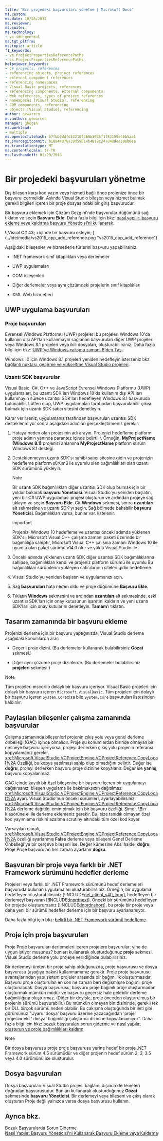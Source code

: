 ```yaml
---
title: "Bir projedeki başvuruları yönetme | Microsoft Docs"
ms.custom: 
ms.date: 10/26/2017
ms.reviewer: 
ms.suite: 
ms.technology:
- vs-ide-general
ms.tgt_pltfrm: 
ms.topic: article
f1_keywords:
- vs.ProjectPropertiesReferencePaths
- cs.ProjectPropertiesReferencePaths
helpviewer_keywords:
- C# projects, references
- referencing objects, project references
- external component references
- referencing namespaces
- Visual Basic projects, references
- referencing components, external components
- Web references, types of project references
- namespaces [Visual Studio], referencing
- COM components, referencing
- objects [Visual Studio], referencing
author: gewarren
ms.author: gewarren
manager: ghogen
ms.workload:
- multiple
ms.openlocfilehash: b7fbb9ddfd53210f460b5035f1f83159e46b5aa1
ms.sourcegitcommit: b18844078a30d59014b48a9c247848dea188b0ee
ms.translationtype: MT
ms.contentlocale: tr-TR
ms.lasthandoff: 01/29/2018
---
```

# <a name="managing-references-in-a-project"></a>Bir projedeki başvuruları yönetme

Dış bileşen karşı kod yazın veya hizmeti bağlı önce projenize önce bir başvuru içermelidir. Aslında Visual Studio bileşen veya hizmet bulmak gerekli bilgileri içeren bir proje dosyasındaki bir giriş başvurudur.

Bir başvuru eklemek için Çözüm Gezgini'nde başvurular düğümünü sağ tıklatın ve seçin **Başvuru Ekle**. Daha fazla bilgi için bkz: [nasıl yapılır: başvuru ekleme veya kaldırma başvuru Yöneticisi'ni kullanarak](../ide/how-to-add-or-remove-references-by-using-the-reference-manager.md).

![Visual C# 43; &#43;içinde bir başvuru ekleyin; ] (../ide/media/vs2015_cpp_add_reference.png "vs2015_cpp_add_reference")

Aşağıdaki bileşenler ve hizmetlerle türlerini başvuru yapabilirsiniz:

- .NET framework sınıf kitaplıkları veya derlemeler

- UWP uygulamaları

- COM bileşenleri

- Diğer derlemeler veya aynı çözümdeki projelerin sınıf kitaplıkları

- XML Web hizmetleri

## <a name="uwp-app-references"></a>UWP uygulama başvuruları

### <a name="project-references"></a>Proje başvuruları

Evrensel Windows Platformu (UWP) projeleri bu projeleri Windows 10'da kullanım dışı API'ları kullanmayın sağlanan başvuruları diğer UWP projeleri veya Windows 8.1 projeleri veya ikili dosyaları, oluşturabilirsiniz. Daha fazla bilgi için bkz: [UWP'ye Windows çalışma zamanı 8'den Taşı](/windows/uwp/porting/w8x-to-uwp-root).

Windows 10 için Windows 8.1 projeleri yeniden hedefleyin isterseniz bkz [bağlantı noktası, geçirme ve yükseltme Visual Studio projeleri](../porting/port-migrate-and-upgrade-visual-studio-projects.md).

### <a name="extension-sdk-references"></a>Uzantı SDK başvurular

Visual Basic, C#, C++ ve JavaScript Evrensel Windows Platformu (UWP) uygulamaları, bu uzantı SDK'ları Windows 10'da kullanım dışı API'ları kullanmayın sürece uzantısı SDK'ları hedefleyen Windows 8.1 başvuruda bulunabilir. Lütfen olup, UWP uygulamaları tarafından başvurulabilir çıkışı bulmak için uzantı SDK satıcı sitesini denetleyin.

Karar verirseniz, uygulamanız tarafından başvurulan uzantısı SDK desteklenmiyor sonra aşağıdaki adımları gerçekleştirmeniz gerekir:

1. Hataya neden olan projesinin adı arayın. Projenizi hedefleme platform proje adının yanında parantez içinde belirtilir. Örneğin, **MyProjectName (Windows 8.1)** projenizi anlamına **MyProjectName** platform sürüm Windows 8.1 desteği.

1. Desteklenmeyen uzantı SDK'sı sahibi satıcı sitesine gidin ve projenizin hedefleme platform sürümü ile uyumlu olan bağımlılıkları olan uzantı SDK sürümünü yükleyin.

    > [!NOTE]
    > Bir uzantı SDK bağımlılıkları diğer uzantısı SDK olup bulmak için bir yoldur bakarak **başvuru Yöneticisi**. Visual Studio'yu yeniden başlatın, yeni bir C# UWP uygulaması projesi oluşturun ve ardından projeye sağ tıklayın ve seçin **Başvuru Ekle**. Git **Windows** sekmesi, sonra **uzantıları** alt sekmesine ve uzantı SDK'yı seçin. Sağ bölmede bakabilir **başvuru Yöneticisi**. Bağımlılıkları varsa, bunlar var. listelenir.

    > [!IMPORTANT]
    > Projenizi Windows 10 hedefleme ve uzantısı önceki adımda yüklenen SDK'sı, Microsoft Visual C++ çalışma zamanı paketi üzerinde bir bağımlılığa sahiptir, Microsoft Visual C++ çalışma zamanı Windows 10 ile uyumlu olan paket sürümü v14.0 olur ve yüklü Visual Studio ile.

1. Önceki adımda yüklenen uzantı SDK diğer uzantısı SDK bağımlılıklarına sahipse, bağımlılıkları kendi ve projeniz platform sürümü ile uyumlu Bu bağımlılıklar sürümlerini yükleyen satıcılarının siteleri gidin hedefleme.

1. Visual Studio'yu yeniden başlatın ve uygulamanızı açın.

1. Sağ **başvuruları** hata neden oldu ve proje düğümüne **Başvuru Ekle**.

1. Tıklatın **Windows** sekmesini ve ardından **uzantıları** alt sekmesinde, eski uzantısı SDK'ları için onay kutusunun işaretini kaldırın ve yeni uzantı SDK'ları için onay kutularını denetleyin. **Tamam**'ı tıklatın.

## <a name="adding-a-reference-at-design-time"></a>Tasarım zamanında bir başvuru ekleme

Projenizi derleme için bir başvuru yaptığınızda, Visual Studio derleme aşağıdaki konumlarda arar:

- Geçerli proje dizini. (Bu derlemeler kullanarak bulabilirsiniz **Gözat** sekmesi.)

- Diğer aynı çözüme proje dizinlerde. (Bu derlemeler bulabilirsiniz **projeleri** sekmesi.)

> [!NOTE]
> Tüm projeleri mscorlib dolaylı bir başvuru içeriyor. Visual Basic projeleri için dolaylı bir başvuru içeren `Microsoft.VisualBasic`. Tüm projeleri için dolaylı bir başvuru içeren `System.Core`olsa bile `System.Core` başvuruları listesinden kaldırılır.

## <a name="references-to-shared-components-at-run-time"></a>Paylaşılan bileşenler çalışma zamanında başvurular

Çalışma zamanında bileşenleri projenin çıkış yolu veya genel derleme önbelleği (GAC) içinde olmalıdır. Proje şu konumlardan birinde olmayan bir nesneye başvuru içeriyorsa, projeyi derlerken çıkış yolu projenin referansı kopyalamanız gerekir. <xref:Microsoft.VisualStudio.VCProjectEngine.VCProjectReference.CopyLocal%2A> Özelliği, bu kopya yapılması sahip olup olmadığını belirtir. Değer ise **doğru**, projeyi derlerken başvuru proje dizinine kopyalanır. Değer ise **yanlış**, başvuru kopyalanmaz.

GAC içinde kayıtlı bir özel bileşenine bir başvuru içeren bir uygulamayı dağıtırsanız, bileşen uygulama ile bakılmaksızın dağıtılmaz <xref:Microsoft.VisualStudio.VCProjectEngine.VCProjectReference.CopyLocal%2A> ayarı. Visual Studio'nun önceki sürümleri, ayarlayabilirsiniz <xref:Microsoft.VisualStudio.VCProjectEngine.VCProjectReference.CopyLocal%2A> derleme dağıtıldı emin olmak için bir başvuru özelliği. Şimdi, \Bin klasörüne el ile derleme eklemeniz gerekir. Bu, size tanıdık olmayan özel kod yayımlama riskini azaltma scrutiny altındaki tüm özel kod koyar.

Varsayılan olarak, <xref:Microsoft.VisualStudio.VCProjectEngine.VCProjectReference.CopyLocal%2A> özelliği ayarlanmış **False** derleme veya bileşeni Genel Derleme Önbelleği'ya bir çerçeve bileşeni ise. Değer kümesine Aksi halde, **doğru**. Proje Proje başvuruları her zaman ayarlanır **doğru**.

## <a name="referencing-a-project-or-assembly-that-targets-a-different-version-of-the-net-framework"></a>Başvuran bir proje veya farklı bir .NET Framework sürümünü hedefler derleme

Projeleri veya farklı bir .NET Framework sürümünü hedef derlemeleri başvuruda bulunan uygulamaları oluşturabilirsiniz. Örneğin, bir uygulama hedefleyen oluşturabilirsiniz [!INCLUDE[net_client_v40_long](../deployment/includes/net_client_v40_long_md.md)], hedefleyen bir derlemeyi başvuran [!INCLUDE[dnprdnext](../ide/includes/dnprdnext_md.md)]. Önceki bir sürümünü hedefleyen bir projede oluşturursanız [!INCLUDE[dnprdnshort](../code-quality/includes/dnprdnshort_md.md)], bu proje bir proje veya daha yeni bir sürümü hedefler derleme için bir başvuru ayarlanamıyor.

Daha fazla bilgi için bkz: [belirli bir .NET Framework sürümü hedefleme](../ide/targeting-a-specific-dotnet-framework-version.md).

## <a name="project-to-project-references"></a>Proje için proje başvuruları

Proje Proje başvuruları derlemeleri içeren projelere başvurular; yine de uygun istiyor musunuz? bunları kullanarak oluşturduğunuz **proje** sekmesi. Visual Studio derleme yolu projeye verildiğinde bulabilirsiniz.

Bir derlemeyi üreten bir proje sahip olduğunuzda, proje başvurusu ve dosya başvurusu (aşağıya bakın) kullanmamanız gerekir. Proje proje başvurusu avantajlarından yapı sistem projeler arasında bir bağımlılık oluşturmasıdır. Başvuru proje oluşturulan en son ne zaman beri değişmişse bağımlı proje oluşturulacak. Dosya başvurusu, başvuru proje bağımlı proje oluşturmadan oluşturmak mümkün müdür ve başvuru geçersiz hale gelebilir derleme bağımlılığına oluşturmaz. (Diğer bir deyişle, proje önceden oluşturulmuş bir projenin sürümü başvurabilir.) Bu mümkün olmayan bin dizininde, gerekli tek bir DLL birçok sürümü neden olabilir. Bu çakışma oluştuğunda bir ileti gibi görürsünüz "Uyarı: 'dosya' başvuru üzerine yazacağından 'proje' projesindeki ' dosya' bağımlılığı çalıştırma dizinine kopyalanamıyor". Daha fazla bilgi için bkz: [bozuk başvuruları sorun giderme](../ide/troubleshooting-broken-references.md) ve [nasıl yapılır: oluşturun ve proje bağımlılıkları kaldırın](../ide/how-to-create-and-remove-project-dependencies.md).

> [!NOTE]
> Bir dosya başvurusu proje proje başvurusu yerine hedef bir proje .NET Framework sürüm 4.5 sürümüdür ve diğer projenin hedef sürüm 2, 3, 3.5 veya 4.0 sürümünü ise oluşturulur.

## <a name="file-references"></a>Dosya başvuruları

Dosya başvuruları Visual Studio projesi bağlamı dışında derlemeleri doğrudan başvurusudur. Bunları kullanarak oluşturduğunuz **Gözat** sekmesinde **başvuru Yöneticisi**. Bir derlemeyi veya bileşeni ve çıkış olarak oluşturan Proje değil yalnızca varsa dosya başvurusu kullanın.

## <a name="see-also"></a>Ayrıca bkz.

[Bozuk Başvurularda Sorun Giderme](../ide/troubleshooting-broken-references.md)  
[Nasıl Yapılır: Başvuru Yöneticisi'ni Kullanarak Başvuru Ekleme veya Kaldırma](../ide/how-to-add-or-remove-references-by-using-the-reference-manager.md)
